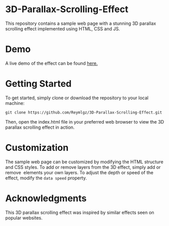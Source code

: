# 3D-Parallax-Scrolling-Effect
This repository contains a sample web page with a stunning 3D parallax scrolling effect implemented using HTML, CSS and JS.

# Demo
A live demo of the effect can be found [here.]([https://](https://scrolling-effect.pages.dev/))

# Getting Started
To get started, simply clone or download the repository to your local machine:

```
git clone https://github.com/Reymlgz/3D-Parallax-Scrolling-Effect.git
```
Then, open the index.html file in your preferred web browser to view the 3D parallax scrolling effect in action.

# Customization

The sample web page can be customized by modifying the HTML structure and CSS styles. To add or remove layers from the 3D effect, simply add or remove <img> elements your own layers. To adjust the depth or speed of the effect, modify the `data speed` property.

# Acknowledgments

This 3D parallax scrolling effect was inspired by similar effects seen on popular websites. 
